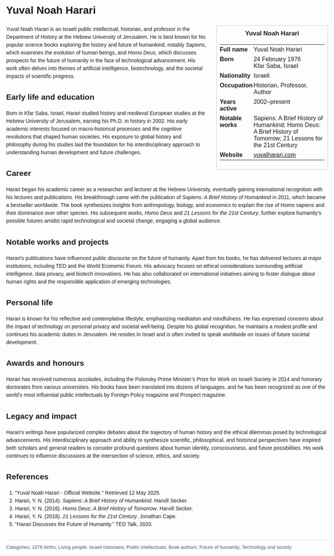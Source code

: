 <!DOCTYPE html>
<html>
<head>
  <title>Yuval Noah Harari – Profile</title>
  <style>
    body { font-family: Arial, sans-serif; margin: 2rem auto; max-width: 960px; line-height: 1.5; }
    aside.infobox { float: right; width: 280px; margin: 0 0 1rem 1.5rem; border: 1px solid #ccc; padding: 0.5rem; font-size: 0.9rem; }
    aside.infobox h3 { text-align: center; margin-top: 0; }
    aside.infobox table { width: 100%; border-collapse: collapse; }
    aside.infobox td { padding: 0.25rem 0; vertical-align: top; }
    h1 { margin-top: 0; }
    footer.categories { font-size: 0.8rem; color: #555; border-top: 1px solid #ddd; padding-top: 0.5rem; margin-top: 2rem; }
  </style>
</head>
<body>
  <h1>Yuval Noah Harari</h1>
  <aside class="infobox">
    <h3>Yuval Noah Harari</h3>
    <table>
      <tr><td><strong>Full name</strong></td><td>Yuval Noah Harari</td></tr>
      <tr><td><strong>Born</strong></td><td>24 February 1976<br>Kfar Saba, Israel</td></tr>
      <tr><td><strong>Nationality</strong></td><td>Israeli</td></tr>
      <tr><td><strong>Occupation</strong></td><td>Historian, Professor, Author</td></tr>
      <tr><td><strong>Years active</strong></td><td>2002–present</td></tr>
      <tr><td><strong>Notable works</strong></td><td>Sapiens: A Brief History of Humankind; Homo Deus: A Brief History of Tomorrow; 21 Lessons for the 21st Century</td></tr>
      <tr><td><strong>Website</strong></td><td><a href="http://www.yuvalharari.com">yuvalharari.com</a></td></tr>
    </table>
  </aside>
  <p>Yuval Noah Harari is an Israeli public intellectual, historian, and professor in the Department of History at the Hebrew University of Jerusalem. He is best known for his popular science books exploring the history and future of humankind, notably <em>Sapiens</em>, which examines the evolution of human beings, and <em>Homo Deus</em>, which discusses prospects for the future of humanity in the face of technological advancement. His work often delves into themes of artificial intelligence, biotechnology, and the societal impacts of scientific progress.</p>
  
  <h2>Early life and education</h2>
  <p>Born in Kfar Saba, Israel, Harari studied history and medieval European studies at the Hebrew University of Jerusalem, earning his Ph.D. in history in 2002. His early academic interests focused on macro-historical processes and the cognitive revolutions that shaped human societies. His exposure to global history and philosophy during his studies laid the foundation for his interdisciplinary approach to understanding human development and future challenges.</p>
  
  <h2>Career</h2>
  <p>Harari began his academic career as a researcher and lecturer at the Hebrew University, eventually gaining international recognition with his lectures and publications. His breakthrough came with the publication of <em>Sapiens: A Brief History of Humankind</em> in 2011, which became a bestseller worldwide. The book synthesizes insights from anthropology, biology, and economics to explain the rise of Homo sapiens and their dominance over other species. His subsequent works, <em>Homo Deus</em> and <em>21 Lessons for the 21st Century</em>, further explore humanity’s possible futures amidst rapid technological and societal change, engaging a global audience.</p>
  
  <h2>Notable works and projects</h2>
  <p>Harari's publications have influenced public discourse on the future of humanity. Apart from his books, he has delivered lectures at major institutions, including TED and the World Economic Forum. His advocacy focuses on ethical considerations surrounding artificial intelligence, data privacy, and biotech innovations. He has also collaborated on international initiatives aiming to foster dialogue about human rights and the responsible application of emerging technologies.</p>
  
  <h2>Personal life</h2>
  <p>Harari is known for his reflective and contemplative lifestyle, emphasizing meditation and mindfulness. He has expressed concerns about the impact of technology on personal privacy and societal well-being. Despite his global recognition, he maintains a modest profile and continues his academic duties in Jerusalem. He resides in Israel and is often invited to speak worldwide on issues of future societal development.</p>
  
  <h2>Awards and honours</h2>
  <p>Harari has received numerous accolades, including the Polonsky Prime Minister’s Prize for Work on Israeli Society in 2014 and honorary doctorates from various universities. His books have been translated into dozens of languages, and he has been recognized as one of the world's most influential public intellectuals by Foreign Policy magazine and Prospect magazine.</p>
  
  <h2>Legacy and impact</h2>
  <p>Harari’s writings have popularized complex debates about the trajectory of human history and the ethical dilemmas posed by technological advancements. His interdisciplinary approach and ability to synthesize scientific, philosophical, and historical perspectives have inspired both scholars and general readers to consider profound questions about human identity, consciousness, and future possibilities. His work continues to influence discussions at the intersection of science, ethics, and society.</p>
  
  <h2>References</h2>
  <ol>
    <li>"Yuval Noah Harari - Official Website." Retrieved 12 May 2025.</li>
    <li>Harari, Y. N. (2014). <em>Sapiens: A Brief History of Humankind</em>. Harvill Secker.</li>
    <li>Harari, Y. N. (2016). <em>Homo Deus: A Brief History of Tomorrow</em>. Harvill Secker.</li>
    <li>Harari, Y. N. (2018). <em>21 Lessons for the 21st Century</em>. Jonathan Cape.</li>
    <li>"Harari Discusses the Future of Humanity." TED Talk, 2020.</li>
  </ol>
  
  <footer class="categories">Categories: 1976 births; Living people; Israeli historians; Public intellectuals; Book authors; Future of humanity; Technology and society</footer>
</body>
</html>